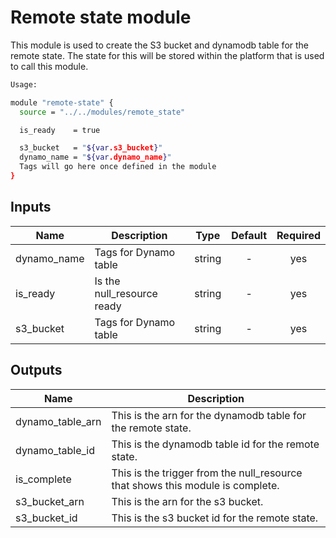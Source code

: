 # Remote state module

This module is used to create the S3 bucket and
dynamodb table for the remote state.  The state for this
will be stored within the platform that is used to call this
module.

```bash
Usage:

module "remote-state" {
  source = "../../modules/remote_state"

  is_ready    = true

  s3_bucket   = "${var.s3_bucket}"
  dynamo_name = "${var.dynamo_name}"
  Tags will go here once defined in the module
}
```


## Inputs

| Name | Description | Type | Default | Required |
|------|-------------|:----:|:-----:|:-----:|
| dynamo_name | Tags for Dynamo table | string | - | yes |
| is_ready | Is the null_resource ready | string | - | yes |
| s3_bucket | Tags for Dynamo table | string | - | yes |

## Outputs

| Name | Description |
|------|-------------|
| dynamo_table_arn | This is the arn for the dynamodb table for the remote state. |
| dynamo_table_id | This is the dynamodb table id for the remote state. |
| is_complete | This is the trigger from the null_resource that shows this module is complete. |
| s3_bucket_arn | This is the arn for the s3 bucket. |
| s3_bucket_id | This is the s3 bucket id for the remote state. |


